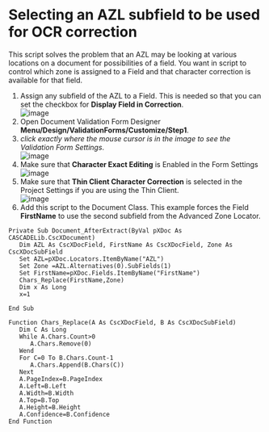 # Selecting an AZL subfield to be used for OCR correction
This script solves the problem that an AZL may be looking at various locations on a document for possibilities of a field. You want in script to control which zone is assigned to a Field and that character correction is available for that field.

1. Assign any subfield of the AZL to a Field. This is needed so that you can set the checkbox for **Display Field in Correction**.  
![image](https://user-images.githubusercontent.com/47416964/136926804-c96b929c-3a19-42d4-89f0-8bd46b49ac52.png)
1. Open Document Validation Form Designer **Menu/Design/ValidationForms/Customize/Step1**. 
1. *click exactly where the mouse cursor is in the image to see the Validation Form Settings*.  
  ![image](https://user-images.githubusercontent.com/47416964/136927154-90424493-f6ba-430d-a71e-14ca87e49149.png)
1. Make sure that **Character Exact Editing** is Enabled in the Form Settings  
![image](https://user-images.githubusercontent.com/47416964/136926944-2a870e1f-8bc3-45d8-8142-acd73276cd77.png)
1. Make sure that **Thin Client Character Correction** is selected in the Project Settings if you are using the Thin Client.  
![image](https://user-images.githubusercontent.com/47416964/136928005-724235b8-20fd-452d-a910-dd17fa2b6e97.png)
1. Add this script to the Document Class. This example forces the Field **FirstName** to use the second subfield from the Advanced Zone Locator.
```vba
Private Sub Document_AfterExtract(ByVal pXDoc As CASCADELib.CscXDocument)
   Dim AZL As CscXDocField, FirstName As CscXDocField, Zone As CscXDocSubField
   Set AZL=pXDoc.Locators.ItemByName("AZL")
   Set Zone =AZL.Alternatives(0).SubFields(1)
   Set FirstName=pXDoc.Fields.ItemByName("FirstName")
   Chars_Replace(FirstName,Zone)
   Dim x As Long
   x=1

End Sub

Function Chars_Replace(A As CscXDocField, B As CscXDocSubField)
   Dim C As Long
   While A.Chars.Count>0
      A.Chars.Remove(0)
   Wend
   For C=0 To B.Chars.Count-1
      A.Chars.Append(B.Chars(C))
   Next
   A.PageIndex=B.PageIndex
   A.Left=B.Left
   A.Width=B.Width
   A.Top=B.Top
   A.Height=B.Height
   A.Confidence=B.Confidence
End Function
```
